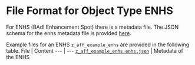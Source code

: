 # File Format for Object Type ENHS

For ENHS (BAdI Enhancement Spot) there is a metadata file.
The JSON schema for the enhs metadata file is provided [here](./enhs.json).

Example files for an ENHS `z_aff_example_enhs` are provided in the following table.
File | Content
 --- | ---
[`z_aff_example_enhs.enhs.json`](./examples/z_aff_example_enhs.enhs.json)    | Metadata of the ENHS
